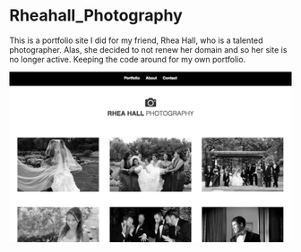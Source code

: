 # Rheahall_Photography
This is a portfolio site I did for my friend, Rhea Hall, who is a talented photographer. Alas, she decided to not renew her domain and so her site is no longer active. Keeping the code around for my own portfolio.


![website screenshot](https://github.com/tworkman512/Rheahall_Photography/blob/master/img/photos/readme.png)
